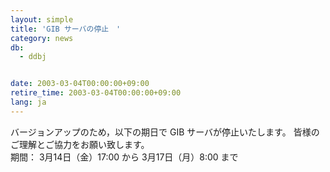 ```yaml
---
layout: simple
title: 'GIB サーバの停止　'
category: news
db:
  - ddbj


date: 2003-03-04T00:00:00+09:00
retire_time: 2003-03-04T00:00:00+09:00
lang: ja
---
```


バージョンアップのため，以下の期日で GIB サーバが停止いたします。 皆様のご理解とご協力をお願い致します。<br>期間： 3月14日（金）17:00 から 3月17日（月）8:00 まで
